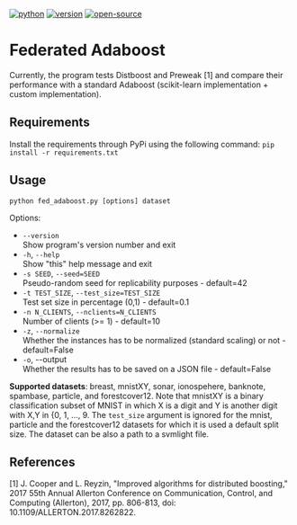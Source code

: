 [![python](https://img.shields.io/badge/PYTHON-blue?style=for-the-badge&logo=python&logoColor=yellow)](https://www.python.org/)
[![version](https://img.shields.io/badge/python-3.8|3.9-blue?style=for-the-badge)]()
[![open-source](https://img.shields.io/badge/open%20source-blue?style=for-the-badge&logo=github&color=123456)](https://github.com/makgyver/)

# Federated Adaboost

Currently, the program tests Distboost and Preweak [1] and compare their performance with a standard Adaboost (scikit-learn implementation + custom implementation).

## Requirements
Install the requirements through PyPi using the following command:
`pip install -r requirements.txt`

## Usage
`python fed_adaboost.py [options] dataset`

Options:

* `--version` \
    Show program's version number and exit
* `-h`, `--help` \
    Show "this" help message and exit
* `-s SEED`, `--seed=SEED` \
    Pseudo-random seed for replicability purposes - default=42
* `-t TEST_SIZE`, `--test_size=TEST_SIZE` \
    Test set size in percentage (0,1) - default=0.1
* `-n N_CLIENTS`, `--nclients=N_CLIENTS` \
    Number of clients (>= 1) - default=10
* `-z`, `--normalize`\
    Whether the instances has to be normalized (standard scaling) or not - default=False
* `-o`, --output\
    Whether the results has to be saved on a JSON file - default=False


**Supported datasets**: breast, mnistXY, sonar, ionospehere, banknote, spambase, particle, and forestcover12. Note that mnistXY is a binary classification subset of MNIST in which X is a digit and Y is another digit with X,Y in {0, 1, ..., 9. The `test_size` argument is ignored for the mnist, particle and the forestcover12
datasets for which it is used a default split size. The dataset can be also a path to a svmlight file.

## References
<a id="1">[1]</a>
J. Cooper and L. Reyzin, "Improved algorithms for distributed boosting," 2017 55th Annual Allerton Conference on Communication, Control, and Computing (Allerton), 2017, pp. 806-813, doi: 10.1109/ALLERTON.2017.8262822.
